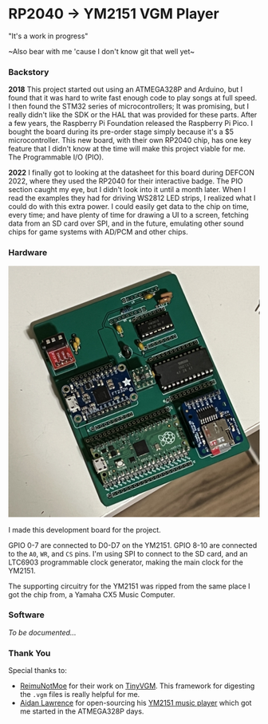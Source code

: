 # RP2040 → YM2151 VGM Player

"It's a work in progress"

~Also bear with me 'cause I don't know git that well yet~

### Backstory

**2018**
This project started out using an ATMEGA328P and Arduino, but I found that it
was hard to write fast enough code to play songs at full speed. I then found
the STM32 series of microcontrollers; It was promising, but I really didn't like
the SDK or the HAL that was provided for these parts. After a few years, the
Raspberry Pi Foundation released the Raspberry Pi Pico. I bought the board
during its pre-order stage simply because it's a $5 microcontroller. This new
board, with their own RP2040 chip, has one key feature that I didn't know at the
time will make this project viable for me. The Programmable I/O (PIO).

**2022**
I finally got to looking at the datasheet for this board during DEFCON 2022,
where they used the RP2040 for their interactive badge. The PIO section caught
my eye, but I didn't look into it until a month later. When I read the examples
they had for driving WS2812 LED strips, I realized what I could do with this
extra power. I could easily get data to the chip on time, every time; and have
plenty of time for drawing a UI to a screen, fetching data from an SD card over
SPI, and in the future, emulating other sound chips for game systems with AD/PCM
and other chips.

### Hardware

![YM2151 Pico Dev Board](/img/devboard.jpg)

I made this development board for the project.

GPIO 0-7 are connected to D0-D7 on the YM2151. GPIO 8-10 are connected to the
`A0`, `WR`, and `CS` pins. I'm using SPI to connect to the SD card, and an
LTC6903 programmable clock generator, making the main clock for the YM2151.

The supporting circuitry for the YM2151 was ripped from the same place I got the
chip from, a Yamaha CX5 Music Computer.

### Software


*To be documented...*

### Thank You

Special thanks to:

- [ReimuNotMoe](https://github.com/ReimuNotMoe) for their work on
  [TinyVGM](https://github.com/SudoMaker/TinyVGM). This framework for digesting
  the `.vgm` files is really helpful for me.
- [Aidan Lawrence](https://github.com/AidanHockey5) for open-sourcing his [YM2151
  music player](https://github.com/AidanHockey5/YM2151_VGM_STM32) which got me
  started in the ATMEGA328P days.
